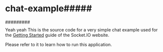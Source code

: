 # chat-example#####
#########$$$$$$$$
Yeah yeah
This is the source code for a very simple chat example used for 
the [Getting Started](http://socket.io/get-started/chat/) guide 
of the Socket.IO website.

Please refer to it to learn how to run this application.

